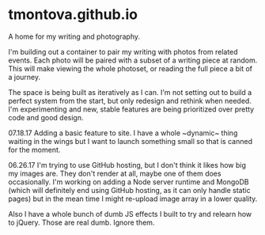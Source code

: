 # tmontova.github.io

A home for my writing and photography.

I'm building out a container to pair my writing with photos from related events. 
Each photo will be paired with a subset of a writing piece at random. This will make viewing the whole photoset, or reading the full piece a bit of a journey. 

The space is being built as iteratively as I can. I'm not setting out to build a perfect system from the start, but only redesign and rethink when needed. I'm experimenting and new, stable features are being prioritized over pretty code and good design.

07.18.17
Adding a basic feature to site. I have a whole ~dynamic~ thing waiting in the wings but I want to launch something small so that is canned for the moment.

06.26.17
I'm trying to use GitHub hosting, but I don't think it likes how big my images are. They don't render at all, maybe one of them does occasionally. I'm working on adding a Node server runtime and MongoDB (which will definitely end using GitHub hosting, as it can only handle static pages) but in the mean time I might re-upload image array in a lower quality.

Also I have a whole bunch of dumb JS effects I built to try and relearn how to jQuery. Those are real dumb. Ignore them.
